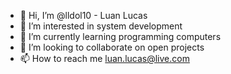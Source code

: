 - 👋 Hi, I’m @lldol10 - Luan Lucas
- 👀 I’m interested in system development
- 🌱 I’m currently learning programming computers
- 💞️ I’m looking to collaborate on open projects
- 📫 How to reach me luan.lucas@live.com

<!---
lldol10/lldol10 is a ✨ special ✨ repository because its `README.md` (this file) appears on your GitHub profile.
You can click the Preview link to take a look at your changes.
--->
